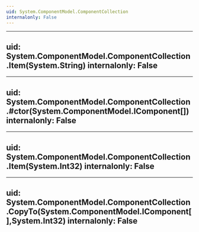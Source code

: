 ```yaml
---
uid: System.ComponentModel.ComponentCollection
internalonly: False
---
```


---
uid: System.ComponentModel.ComponentCollection.Item(System.String)
internalonly: False
---

---
uid: System.ComponentModel.ComponentCollection.#ctor(System.ComponentModel.IComponent[])
internalonly: False
---

---
uid: System.ComponentModel.ComponentCollection.Item(System.Int32)
internalonly: False
---

---
uid: System.ComponentModel.ComponentCollection.CopyTo(System.ComponentModel.IComponent[],System.Int32)
internalonly: False
---

